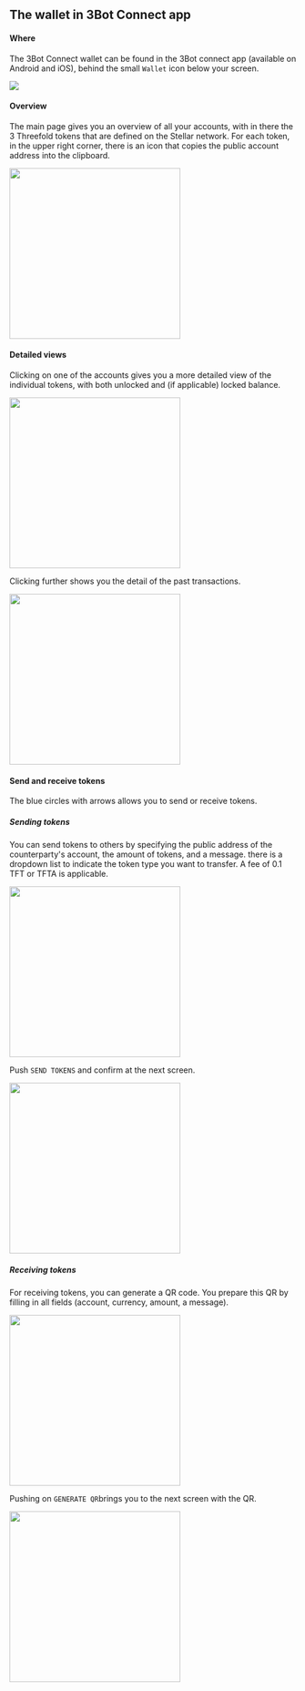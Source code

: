 ## The wallet in 3Bot Connect app

#### Where 
The 3Bot Connect wallet can be found in the 3Bot connect app (available on Android and iOS), behind the small `Wallet` icon below your screen. 

![](./img/wallet_icon.jpg)

#### Overview 
The main page gives you an overview of all your accounts, with in there the 3 Threefold tokens that are defined on the Stellar network. 
For each token, in the upper right corner, there is an icon that copies the public account address into the clipboard.  

<img src="./img/accounts_overview_stellar_mainnet.PNG" width="300">

#### Detailed views
Clicking on one of the accounts gives you a more detailed view of the individual tokens, with both unlocked and (if applicable) locked balance. 

<img src="./img/account_det_stellar_mainnet.PNG" width="300">

Clicking further shows you the detail of the past transactions. 

<img src="./img/trx_stellar_mainnet.PNG" width="300">

#### Send and receive tokens

The blue circles with arrows allows you to send or receive tokens. 

##### Sending tokens 
You can send tokens to others by specifying the public address of the counterparty's account, the amount of tokens, and a message. there is a dropdown list to indicate the token type you want to transfer. 
A fee of 0.1 TFT or TFTA is applicable. 

<img src="./img/send_trx_stellar_mainnet.PNG" width="300">

Push `SEND TOKENS` and confirm at the next screen. 

<img src="./img/confirm_send_stellar_mainnet.PNG" width="300">

##### Receiving tokens
For receiving tokens, you can generate a QR code. You prepare this QR by filling in all fields (account, currency, amount, a message). 

<img src="./img/receive_trx_stellar_mainnet.PNG" width="300">

Pushing on `GENERATE QR`brings you to the next screen with the QR. 

<img src="./img/receive_QR_stellar_mainnet.PNG" width="300">
